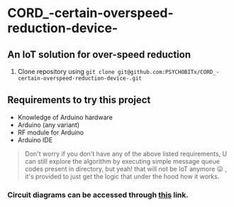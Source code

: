 # CORD_-certain-overspeed-reduction-device-
## An IoT solution for over-speed reduction

1. Clone repository using `git clone git@github.com:PSYCHOBITx/CORD_-certain-overspeed-reduction-device-.git`

## Requirements to try this project
- Knowledge of Arduino hardware
- Arduino (any variant)
- RF module for Arduino
- Arduino IDE

> Don't worry if you don't have any of the above listed requirements, U can still explore the algorithm by executing simple message queue codes present in directory, but yeah! that will not be IoT anymore :stuck_out_tongue: , it's provided to just get the logic that under the hood how it works.

### Circuit diagrams can be accessed through [this](https://drive.google.com/open?id=1eSLHEJ5RAtra9QBF4QSD3om_aeZzKeEE) link.
